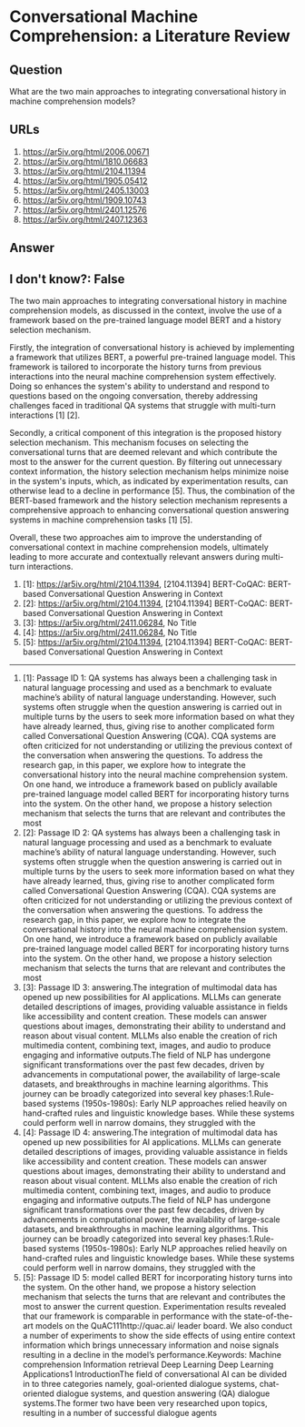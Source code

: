 # Conversational Machine Comprehension: a Literature Review

## Question

What are the two main approaches to integrating conversational history in machine comprehension models?

## URLs

1. https://ar5iv.org/html/2006.00671
2. https://ar5iv.org/html/1810.06683
3. https://ar5iv.org/html/2104.11394
4. https://ar5iv.org/html/1905.05412
5. https://ar5iv.org/html/2405.13003
6. https://ar5iv.org/html/1909.10743
7. https://ar5iv.org/html/2401.12576
8. https://ar5iv.org/html/2407.12363

## Answer

## I don't know?: False

The two main approaches to integrating conversational history in machine comprehension models, as discussed in the context, involve the use of a framework based on the pre-trained language model BERT and a history selection mechanism. 

Firstly, the integration of conversational history is achieved by implementing a framework that utilizes BERT, a powerful pre-trained language model. This framework is tailored to incorporate the history turns from previous interactions into the neural machine comprehension system effectively. Doing so enhances the system's ability to understand and respond to questions based on the ongoing conversation, thereby addressing challenges faced in traditional QA systems that struggle with multi-turn interactions [1] [2].

Secondly, a critical component of this integration is the proposed history selection mechanism. This mechanism focuses on selecting the conversational turns that are deemed relevant and which contribute the most to the answer for the current question. By filtering out unnecessary context information, the history selection mechanism helps minimize noise in the system's inputs, which, as indicated by experimentation results, can otherwise lead to a decline in performance [5]. Thus, the combination of the BERT-based framework and the history selection mechanism represents a comprehensive approach to enhancing conversational question answering systems in machine comprehension tasks [1] [5]. 

Overall, these two approaches aim to improve the understanding of conversational context in machine comprehension models, ultimately leading to more accurate and contextually relevant answers during multi-turn interactions.

1. [1]:  https://ar5iv.org/html/2104.11394, [2104.11394] BERT-CoQAC: BERT-based Conversational Question Answering in Context
2. [2]:  https://ar5iv.org/html/2104.11394, [2104.11394] BERT-CoQAC: BERT-based Conversational Question Answering in Context
3. [3]:  https://ar5iv.org/html/2411.06284, No Title
4. [4]:  https://ar5iv.org/html/2411.06284, No Title
5. [5]:  https://ar5iv.org/html/2104.11394, [2104.11394] BERT-CoQAC: BERT-based Conversational Question Answering in Context
---
1. [1]:  Passage ID 1: QA systems has always been a challenging task in natural language processing and used as a benchmark to evaluate machine’s ability of natural language understanding. However, such systems often struggle when the question answering is carried out in multiple turns by the users to seek more information based on what they have already learned, thus, giving rise to another complicated form called Conversational Question Answering (CQA). CQA systems are often criticized for not understanding or utilizing the previous context of the conversation when answering the questions. To address the research gap, in this paper, we explore how to integrate the conversational history into the neural machine comprehension system. On one hand, we introduce a framework based on publicly available pre-trained language model called BERT for incorporating history turns into the system. On the other hand, we propose a history selection mechanism that selects the turns that are relevant and contributes the most
2. [2]:  Passage ID 2: QA systems has always been a challenging task in natural language processing and used as a benchmark to evaluate machine’s ability of natural language understanding. However, such systems often struggle when the question answering is carried out in multiple turns by the users to seek more information based on what they have already learned, thus, giving rise to another complicated form called Conversational Question Answering (CQA). CQA systems are often criticized for not understanding or utilizing the previous context of the conversation when answering the questions. To address the research gap, in this paper, we explore how to integrate the conversational history into the neural machine comprehension system. On one hand, we introduce a framework based on publicly available pre-trained language model called BERT for incorporating history turns into the system. On the other hand, we propose a history selection mechanism that selects the turns that are relevant and contributes the most
3. [3]:  Passage ID 3: answering.The integration of multimodal data has opened up new possibilities for AI applications. MLLMs can generate detailed descriptions of images, providing valuable assistance in fields like accessibility and content creation. These models can answer questions about images, demonstrating their ability to understand and reason about visual content. MLLMs also enable the creation of rich multimedia content, combining text, images, and audio to produce engaging and informative outputs.The field of NLP has undergone significant transformations over the past few decades, driven by advancements in computational power, the availability of large-scale datasets, and breakthroughs in machine learning algorithms. This journey can be broadly categorized into several key phases:1.Rule-based systems (1950s-1980s): Early NLP approaches relied heavily on hand-crafted rules and linguistic knowledge bases. While these systems could perform well in narrow domains, they struggled with the
4. [4]:  Passage ID 4: answering.The integration of multimodal data has opened up new possibilities for AI applications. MLLMs can generate detailed descriptions of images, providing valuable assistance in fields like accessibility and content creation. These models can answer questions about images, demonstrating their ability to understand and reason about visual content. MLLMs also enable the creation of rich multimedia content, combining text, images, and audio to produce engaging and informative outputs.The field of NLP has undergone significant transformations over the past few decades, driven by advancements in computational power, the availability of large-scale datasets, and breakthroughs in machine learning algorithms. This journey can be broadly categorized into several key phases:1.Rule-based systems (1950s-1980s): Early NLP approaches relied heavily on hand-crafted rules and linguistic knowledge bases. While these systems could perform well in narrow domains, they struggled with the
5. [5]:  Passage ID 5: model called BERT for incorporating history turns into the system. On the other hand, we propose a history selection mechanism that selects the turns that are relevant and contributes the most to answer the current question. Experimentation results revealed that our framework is comparable in performance with the state-of-the-art models on the QuAC111http://quac.ai/ leader board. We also conduct a number of experiments to show the side effects of using entire context information which brings unnecessary information and noise signals resulting in a decline in the model’s performance.Keywords: Machine comprehension Information retrieval Deep Learning Deep Learning Applications1 IntroductionThe field of conversational AI can be divided in to three categories namely, goal-oriented dialogue systems, chat-oriented dialogue systems, and question answering (QA) dialogue systems.The former two have been very researched upon topics, resulting in a number of successful dialogue agents